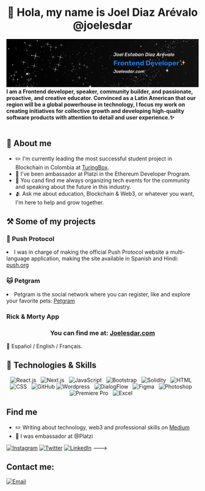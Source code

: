 <h1 align="center">👋 Hola, my name is Joel Diaz Arévalo @joelesdar</h1>
<img src="https://raw.githubusercontent.com/joelesdar/joelesdar/main/Banner-Joelesdar.jpg" />
<strong>I am a Frontend developer, speaker, community builder, and passionate, proactive, and creative educator. Convinced as a Latin American that our region will be a global powerhouse in technology, I focus my work on creating initiatives for collective growth and developing high-quality software products with attention to detail and user experience.✨</strong>
<br/>
<br/>
<h2>👀 About me</h2>
<ul>
  <li>✏️ I'm currently leading the most successful student project in Blockchain in Colombia at <a href="https://www.linkedin.com/company/turingbox/">TuringBox</a>.</li>
  <li>💚 I've been ambassador at Platzi in the Ethereum Developer Program.</li>
  <li>🎤 You cand find me always organizing tech events for the community and speaking about the future in this industry.</li>
  <li>🫂 Ask me about education, Blockchain & Web3, or whatever you want, I'm here to help and grow together.</li>
</ul>

<h2>⚒️ Some of my projects</h2>

<h3>🔔 Push Protocol</h3>
<li>I was in charge of making the official Push Protocol website a multi-language application, making the site available in Spanish and Hindi: <a href="https://push.org/">push.org</a></li>

<h3>🐱 Petgram</h3>
<li>Petgram is the social network where you can register, like and explore your favorite pets: <a href="https://petgram-mu-five.vercel.app/">Petgram</a></li>

<h3>Rick & Morty App</h3>


<h3 align="center"> You can find me at: <a align="center" href="https://joelesdar.com">Joelesdar.com</a></h3>
📣 Español / English / Français.

<h2>🎯 Technologies & Skills</h2>
<p align="center">
  <img src="https://img.shields.io/badge/Reactjs-61DAFB?style=for-the-badge&logo=react&logoColor=white" alt="React.js" />&nbsp;&nbsp;
  <img src="https://img.shields.io/badge/Nextjs-000000?style=for-the-badge&logo=nextdotjs&logoColor=white" alt="Next.js" />&nbsp;&nbsp;
  <img src="https://img.shields.io/badge/JavaScript-323330?style=for-the-badge&logo=javascript&logoColor=F7DF1E" alt="JavaScript" />&nbsp;&nbsp;
  <img src="https://img.shields.io/badge/Bootstrap-7952B3?style=for-the-badge&logo=bootstrap&logoColor=white" alt="Bootstrap" />&nbsp;&nbsp;
  <img src="https://img.shields.io/badge/Solidity-5C6BC0?style=for-the-badge&logo=solidity&logoColor=white" alt="Solidity" />&nbsp;&nbsp;
  <img src="https://img.shields.io/badge/HTML5-E34F26?style=for-the-badge&logo=html5&logoColor=white" alt="HTML" />&nbsp;&nbsp;
  <img src="https://img.shields.io/badge/CSS3-1572B6?style=for-the-badge&logo=css3&logoColor=white" alt="CSS" />&nbsp;&nbsp;
  <img src="https://img.shields.io/badge/GitHub%20-%23000.svg?&style=for-the-badge&logo=github&logoColor=white" alt="GitHub" />
  <img src="https://img.shields.io/badge/Wordpress-21759B?style=for-the-badge&logo=wordpress&logoColor=white" alt="Wordpress" />&nbsp;&nbsp;
  <img src="https://img.shields.io/badge/Dialogflow-FF9800?style=for-the-badge&logo=dialogflow&logoColor=white" alt="DialogFlow" />&nbsp;&nbsp;
  <img src="https://img.shields.io/badge/Figma-F24E1E?style=for-the-badge&logo=figma&logoColor=white" alt="Figma">&nbsp;&nbsp;
  <img src="https://img.shields.io/badge/Photoshop-31A8FF?style=for-the-badge&logo=adobephotoshop&logoColor=white" alt="Photoshop">&nbsp;&nbsp;
  <img src="https://img.shields.io/badge/Premiere&nbsp;Pro-9999FF?style=for-the-badge&logo=adobepremierepro&logoColor=white" alt="Premiere Pro">&nbsp;&nbsp;
  <img src="https://img.shields.io/badge/Excel-217346?style=for-the-badge&logo=microsoftexcel&logoColor=white" alt="Excel">&nbsp;&nbsp;
</p>

<!-- ![Node.js](https://img.shields.io/badge/Node.js-339933?style=for-the-badge&logo=node.js&logoColor=white&labelColor=101010)</br> -->

<h2>Find me</h2>
<ul>
  <li>✏️ Writing about technology, web3 and professional skills on <a href="https://medium.com/@joelesdar">Medium</a></li>
  <li>💚 I was embassador at @Platzi</li>
</ul>

<!---
[![Web](https://img.shields.io/badge/Sitio_Web-joelesdar.com-1c82f6?style=for-the-badge&logo=firefox-browser&logoColor=white&labelColor=101010)](https://joelesdar.com/)
<!--- [![YouTube](https://img.shields.io/badge/YouTube-DevExperto-FF0000?style=for-the-badge&logo=youtube&logoColor=white&labelColor=101010)](https://devexperto.com/youtube) --->
[![Instagram](https://img.shields.io/badge/Instagram-@joelesdar-E4405F?style=for-the-badge&logo=instagram&logoColor=white&labelColor=101010)](https://www.instagram.com/joelesdar/)
[![Twitter](https://img.shields.io/badge/Twitter-@joelesdar-1DA1F2?style=for-the-badge&logo=twitter&logoColor=white&labelColor=101010)](https://twitter.com/JoelEsDar)
[![LinkedIn](https://img.shields.io/badge/LinkedIn-Joel_Diaz_Arevalo-0077B5?style=for-the-badge&logo=linkedin&logoColor=white&labelColor=101010)](https://www.linkedin.com/in/joelesdar/)
--->

## Contact me:

[![Email](https://img.shields.io/badge/Email-Joel-EA4335?style=for-the-badge&logo=gmail&logoColor=white&labelColor=101010)](mailto:jodiazare@gmail.com)

<!---
JoeLink12/JoeLink12 is a ✨ special ✨ repository because its `README.md` (this file) appears on your GitHub profile.
You can click the Preview link to take a look at your changes.
--->
